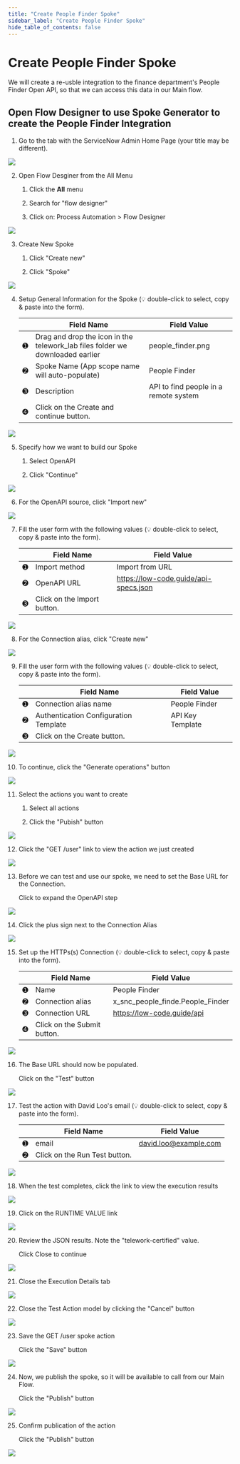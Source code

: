 ```yaml
---
title: "Create People Finder Spoke" 
sidebar_label: "Create People Finder Spoke"
hide_table_of_contents: false
---
```

# Create People Finder Spoke

We will create a re-usble integration to the finance department's People Finder Open API, so that we can access this data in our Main flow.

## Open Flow Designer to use Spoke Generator to create the People Finder Integration

1. Go to the tab with the ServiceNow Admin Home Page (your title may be different).

![](./images/04-1-return-to-admin-page.png)

2. Open Flow Desginer from the All Menu

    1. Click the **All** menu
    
    2. Search for "flow designer" 
    
    3. Click on: Process Automation > Flow Designer

![](./images/04-2-flow-designer.png)

3. Create New Spoke

    1. Click "Create new"

    2. Click "Spoke"

![](./images//04-3-create-spoke.png)

4. Setup General Information for the Spoke (💡 double-click to select, copy & paste into the form).

    | |Field Name                | Field Value
    |-|--------------------------| --------------
    |<span className="large-number">➊</span>|Drag and drop the icon in the telework_lab files folder we downloaded earlier | people_finder.png
    |<span className="large-number">➋</span>|Spoke Name (App scope name will auto-populate) | People Finder
    |<span className="large-number">➌</span>|Description | API to find people in a remote system
    |<span className="large-number">➍</span>|Click on the <span className="button-purple">Create and continue</span> button.

![](./images/04-4-spoke-general-info.png)

5. Specify how we want to build our Spoke

    1. Select OpenAPI

    2. Click "Continue"

![](./images/04-5-how-build-spoke.png)

6. For the OpenAPI source, click "Import new"

![](./images/04-6-openapi-import-new.png)

7. Fill the user form with the following values (💡 double-click to select, copy & paste into the form).

    | |Field Name                | Field Value
    |-|--------------------------| --------------
    |<span className="large-number">➊</span>|Import method    | Import from URL
    |<span className="large-number">➋</span>|OpenAPI URL | https://low-code.guide/api-specs.json
    |<span className="large-number">➌</span>|Click on the <span className="button-purple">Import</span> button.

![](./images/04-7-import-new-openapi.png)

8. For the Connection alias, click "Create new"

![](./images/04-8-connection-alias-create-new.png)

9. Fill the user form with the following values (💡 double-click to select, copy & paste into the form).

    | |Field Name                | Field Value
    |-|--------------------------| --------------
    |<span className="large-number">➊</span>|Connection alias name | People Finder
    |<span className="large-number">➋</span>|Authentication Configuration Template | API Key Template
    |<span className="large-number">➌</span>|Click on the <span className="button-purple">Create</span> button.

![](./images/04-9-create-new-connection-alias.png)

10. To continue, click the "Generate operations" button

![](./images/04-10-generate-operations.png)

11. Select the actions you want to create

    1. Select all actions

    2. Click the "Pubish" button

![](./images/04-11-actions-to-create.png)

12. Click the "GET /user" link to view the action we just created

![](./images/04-12-get-user-action.png)

13. Before we can test and use our spoke, we need to set the Base URL for the Connection.

    Click to expand the OpenAPI step

![](./images/04-13-expand-openapi-step.png)

14. Click the plus sign next to the Connection Alias

![](./images/04-14-connection-alias.png)

15. Set up the HTTPs(s) Connection (💡 double-click to select, copy & paste into the form).

    | |Field Name                | Field Value
    |-|--------------------------| --------------
    |<span className="large-number">➊</span>|Name | People Finder
    |<span className="large-number">➋</span>|Connection alias | x_snc_people_finde.People_Finder
    |<span className="large-number">➌</span>|Connection URL | https://low-code.guide/api
    |<span className="large-number">➍</span>|Click on the <span className="button-purple">Submit</span> button.

![](./images/04-15-https-connection.png)

16. The Base URL should now be populated.

    Click on the "Test" button

![](./images/04-16-test-action.png)

17. Test the action with David Loo's email (💡 double-click to select, copy & paste into the form).

    | |Field Name                | Field Value
    |-|--------------------------| --------------
    |<span className="large-number">➊</span>|email | david.loo@example.com
    |<span className="large-number">➋</span>|Click on the <span className="button-purple">Run Test</span> button.

![](./images/04-17-test-actio-modal.png)

18. When the test completes, click the link to view the execution results

![](./images/04-18-test-action-complete.png)

19. Click on the RUNTIME VALUE link

![](./images/04-19-test-output.png)

20. Review the JSON results. Note the "telework-certified" value.

    Click Close to continue

![](./images/04-20-action-json.png)

21. Close the Execution Details tab

![](./images/04-21-close-execution-details.png)

22. Close the Test Action model by clicking the "Cancel" button

![](./images/04-22-close-test-action.png)

23. Save the GET /user spoke action

    Click the "Save" button

![](./images/04-23-save-action.png)

24. Now, we publish the spoke, so it will be available to call from our Main Flow.

    Click the "Publish" button

![](./images/04-24-publish-action.png)

25. Confirm publication of the action

    Click the "Publish" button

![](./images/04-25-confirm-publish-action.png)

